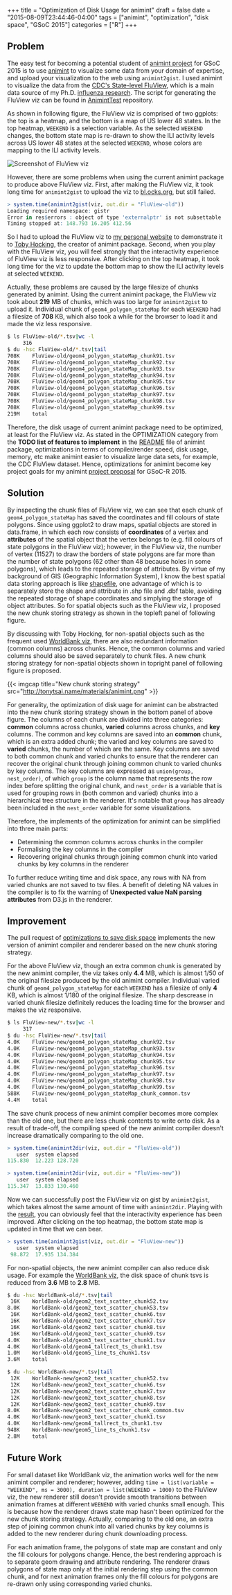 +++
title = "Optimization of Disk Usage for animint"
draft = false
date = "2015-08-09T23:44:46-04:00"
tags = ["animint", "optimization", "disk space", "GSoC 2015"]
categories = ["R"]
+++

## Problem
The easy test for becoming a potential student of [animint project](https://github.com/rstats-gsoc/gsoc2015/wiki/Animint) for GSoC 2015 is to use [animint](https://github.com/tdhock/animint) to visualize some data from your domain of expertise, and upload your visualization to the web using `animint2gist`. I used animint to visualize the data from the [CDC's State-level FluView](http://gis.cdc.gov/grasp/fluview/main.html), which is a main data source of my Ph.D. [influenza research](https://github.com/caijun/res4flu#databases-for-influenza-research). The script for generating the FluView viz can be found in [AnimintTest](https://github.com/caijun/AnimintTest) repository.

As shown in following figure, the FluView viz is comprised of two ggplots: the top is a heatmap, and the bottom is a map of US lower 48 states. In the top heatmap, `WEEKEND` is a selection variable. As the selected `WEEKEND` changes, the bottom state map is re-drawn to show the ILI activity levels across US lower 48 states at the selected `WEEKEND`, whose colors are mapping to the ILI activity levels.

![Screenshot of FluView viz](http://tonytsai.name/materials/FluView.png)

However, there are some problems when using the current animint package to produce above FluView viz. First, after making the FluView viz, it took long time for `animint2gist` to upload the viz to [bl.ocks.org](http://bl.ocks.org), but still failed.
``` r
> system.time(animint2gist(viz, out.dir = "FluView-old"))
Loading required namespace: gistr
Error in res$errors : object of type 'externalptr' is not subsettable
Timing stopped at: 148.793 16.205 412.56
```

So I had to upload the FluView viz to [my personal website](http://tonytsai.name/FluView-old/index.html) to demonstrate it to [Toby Hocking](https://github.com/tdhock), the creator of animint package. Second, when you play with the FluView viz, you will feel strongly that the interactivity experience of FluView viz is less responsive. After clicking on the top heatmap,  it took long time for the viz to update the bottom map to show the ILI activity levels at selected `WEEKEND`.

Actually, these problems are caused by the large filesize of chunks generated by animint. Using the current animint package, the FluView viz took about **219** MB of chunks, which was too large for `animint2gist` to upload it. Individual chunk of `geom4_polygon_stateMap` for each `WEEKEND` had a filesize of **708** KB, which also took a while for the browser to load it and made the viz less responsive.
``` bash
$ ls FluView-old/*.tsv|wc -l
     316
$ du -hsc FluView-old/*.tsv|tail
708K	FluView-old/geom4_polygon_stateMap_chunk91.tsv
708K	FluView-old/geom4_polygon_stateMap_chunk92.tsv
708K	FluView-old/geom4_polygon_stateMap_chunk93.tsv
708K	FluView-old/geom4_polygon_stateMap_chunk94.tsv
708K	FluView-old/geom4_polygon_stateMap_chunk95.tsv
708K	FluView-old/geom4_polygon_stateMap_chunk96.tsv
708K	FluView-old/geom4_polygon_stateMap_chunk97.tsv
708K	FluView-old/geom4_polygon_stateMap_chunk98.tsv
708K	FluView-old/geom4_polygon_stateMap_chunk99.tsv
219M	total
```

Therefore, the disk usage of current animint package need to be optimized, at least for the FluView viz. As stated in the OPTIMIZATION category from the **TODO list of features to implement** in the [README](https://github.com/tdhock/animint/blob/master/README.md) file of animint package, optimizations in terms of compiler/render speed, disk usage, memory, etc make animint easier to visualize large data sets, for example, the CDC FluView dataset. Hence, optimizations for animint become key project goals for my animint [project proposal](https://github.com/caijun/AnimintTest/blob/master/gsoc-r-2015-animint-proposal.md) for GSoC-R 2015.

## Solution
By inspecting the chunk files of FluView viz, we can see that each chunk of `geom4_polygon_stateMap` has saved the coordinates and fill colours of state polygons. Since using ggplot2 to draw maps, spatial objects are stored in data.frame, in which each row consists of **coordinates** of a vertex and **attributes** of the spatial object that the vertex belongs to (e.g. fill colours of state polygons in the FluView viz); however, in the FluView viz, the number of vertex (11527) to draw the borders of state polygons are far more than the number of state polygons (62 other than 48 because holes in some polygons), which leads to the repeated storage of attributes. By virtue of my background of GIS (Geographic Information System), I know the best spatial data storing approach is like [shapefile](https://en.wikipedia.org/wiki/Shapefile), one advantage of which is to separately store the shape and attribute in .shp file and .dbf table, avoiding the repeated storage of shape coordinates and simplying the storage of object attributes. So for spatial objects such as the FluView viz, I proposed the new chunk storing strategy as shown in the topleft panel of following figure.

By discussing with Toby Hocking, for non-spatial objects such as the frequent used [WorldBank viz](http://bl.ocks.org/caijun/raw/c7899e4c614d0fe37423/), there are also redundant information (common columns) across chunks. Hence, the common columns and varied columns should also be saved separately to chunk files. A new chunk storing strategy for non-spatial objects shown in topright panel of following figure is proposed.

{{< imgcap title="New chunk storing strategy" src="http://tonytsai.name/materials/animint.png" >}}

For generality, the optimization of disk uage for animint can be abstracted into the new chunk storing strategy shown in the bottom panel of above figure. The columns of each chunk are divided into three categories: **common** columns across chunks, **varied** columns across chunks, and **key** columns. The common and key columns are saved into an **common** chunk, which is an extra added chunk; the varied and key columns are saved to **varied** chunks, the number of which are the same. Key columns are saved to both common chunk and varied chunks to ensure that the renderer can recover the original chunk through joining common chunk to varied chunks by key columns. The key columns are expressed as `union(group, nest_order)`, of which `group` is the column name that represents the row index before splitting the original chunk, and `nest_order` is a variable that is used for grouping rows in (both common and varied) chunks into a hierarchical tree structure in the renderer. It's notable that `group` has already been included in the `nest_order` variable for some visualizations.

Therefore, the implements of the optimization for animint can be simplified into three main parts:

* Determining the common columns across chunks in the compiler
* Formalising the key columns in the compiler
* Recovering original chunks through joining common chunk into varied chunks by key columns in the renderer

To further reduce writing time and disk space, any rows with NA from varied chunks are not saved to tsv files. A benefit of deleting NA values in the compiler is to fix the warning of **Unexpected value NaN parsing attributes** from D3.js in the renderer.

## Improvement

The pull request of [optimizations to save disk space](https://github.com/tdhock/animint/pull/76) implements the new version of animint compiler and renderer based on the new chunk storing strategy.

For the above FluView viz, though an extra common chunk is generated by the new animint compiler, the viz takes only **4.4** MB, which is almost $1/50$ of the original filesize produced by the old animint compiler. Individual varied chunk of `geom4_polygon_stateMap` for each `WEEKEND` has a filesize of only **4** KB, which is almost $1/180$ of the original filesize. The sharp descrease in varied chunk filesize  definitely reduces the loading time for the browser and makes the viz responsive.
``` bash
$ ls FluView-new/*.tsv|wc -l
     317
$ du -hsc FluView-new/*.tsv|tail
4.0K	FluView-new/geom4_polygon_stateMap_chunk92.tsv
4.0K	FluView-new/geom4_polygon_stateMap_chunk93.tsv
4.0K	FluView-new/geom4_polygon_stateMap_chunk94.tsv
4.0K	FluView-new/geom4_polygon_stateMap_chunk95.tsv
4.0K	FluView-new/geom4_polygon_stateMap_chunk96.tsv
4.0K	FluView-new/geom4_polygon_stateMap_chunk97.tsv
4.0K	FluView-new/geom4_polygon_stateMap_chunk98.tsv
4.0K	FluView-new/geom4_polygon_stateMap_chunk99.tsv
588K	FluView-new/geom4_polygon_stateMap_chunk_common.tsv
4.4M	total
```

The save chunk process of new animint compiler becomes more complex than the old one, but there are less chunk contents to write onto disk. As a result of trade-off, the compiling speed of the new animint compiler doesn't increase dramatically comparing to the old one.

```r
> system.time(animint2dir(viz, out.dir = "FluView-old"))
   user  system elapsed 
115.830  12.223 128.720
```

```r
> system.time(animint2dir(viz, out.dir = "FluView-new"))
   user  system elapsed 
115.347  13.833 130.460 
```

Now we can successfully post the FluView viz on gist by `animint2gist`, which takes almost the same amount of time with `animint2dir`. Playing with the [result](http://bl.ocks.org/caijun/raw/7ff9b0c53f78d0491366/), you can obviously feel that the interactivity experience has been improved. After clicking on the top heatmap, the bottom state map is updated in time that we can bear.
``` r
> system.time(animint2gist(viz, out.dir = "FluView-new"))
   user  system elapsed 
 98.872  17.935 134.384 
```

For non-spatial objects, the new animint compiler can also reduce disk usage. For example the [WorldBank viz](http://bl.ocks.org/caijun/raw/c7899e4c614d0fe37423/), the disk space of chunk tsvs is reduced from **3.6** MB to **2.8** MB.
``` bash
$ du -hsc WorldBank-old/*.tsv|tail
 16K	WorldBank-old/geom2_text_scatter_chunk52.tsv
8.0K	WorldBank-old/geom2_text_scatter_chunk53.tsv
 16K	WorldBank-old/geom2_text_scatter_chunk6.tsv
 16K	WorldBank-old/geom2_text_scatter_chunk7.tsv
 16K	WorldBank-old/geom2_text_scatter_chunk8.tsv
 16K	WorldBank-old/geom2_text_scatter_chunk9.tsv
4.0K	WorldBank-old/geom3_text_scatter_chunk1.tsv
4.0K	WorldBank-old/geom4_tallrect_ts_chunk1.tsv
1.0M	WorldBank-old/geom5_line_ts_chunk1.tsv
3.6M	total

$ du -hsc WorldBank-new/*.tsv|tail
 12K	WorldBank-new/geom2_text_scatter_chunk52.tsv
 12K	WorldBank-new/geom2_text_scatter_chunk6.tsv
 12K	WorldBank-new/geom2_text_scatter_chunk7.tsv
 12K	WorldBank-new/geom2_text_scatter_chunk8.tsv
 12K	WorldBank-new/geom2_text_scatter_chunk9.tsv
8.0K	WorldBank-new/geom2_text_scatter_chunk_common.tsv
4.0K	WorldBank-new/geom3_text_scatter_chunk1.tsv
4.0K	WorldBank-new/geom4_tallrect_ts_chunk1.tsv
948K	WorldBank-new/geom5_line_ts_chunk1.tsv
2.8M	total
```

## Future Work
For small dataset like WorldBank viz, the animation works well for the new animint compiler and renderer; however, adding `time = list(variable = "WEEKEND", ms = 3000), duration = list(WEEKEND = 1000)` to the FluView viz, the new renderer still doesn't provide smooth transitions between animation frames at different `WEENEND` with varied chunks small enough. This is because how the renderer draws state map hasn't been optimized for the new chunk storing strategy. Actually, comparing to the old one, an extra step of joining common chunk into all varied chunks by key columns is added to the new renderer during chunk downloading process. 

For each animation frame, the polygons of state map are constant and only the fill colours for polygons change. Hence, the best rendering approach is to separate geom drawing and attribute rendering. The renderer draws polygons of state map only at the initial rendering step using the common chunk, and for next animation frames only the fill colours for polygons are re-drawn only using corresponding varied chunks. 
